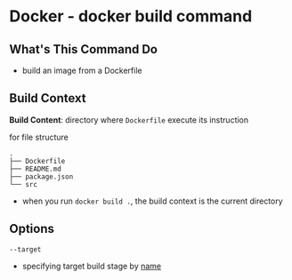 # Docker - docker build command

## What's This Command Do

- build an image from a Dockerfile

## Build Context

**Build Content**: directory where `Dockerfile` execute its instruction

for file structure

```
.
├── Dockerfile
├── README.md
├── package.json
└── src
```

- when you run `docker build .`, the build context is the current directory

## Options

`--target`

- specifying target build stage by [name](dockerfile-instructions.md#from)

